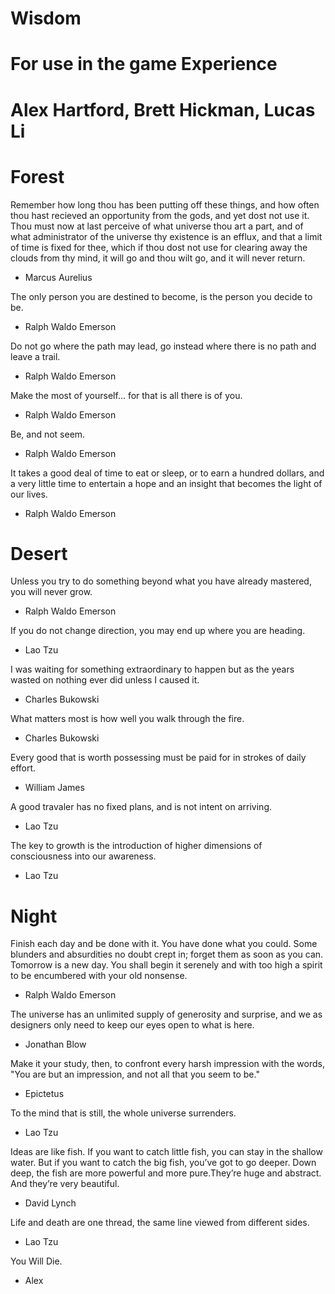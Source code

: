 # Wisdom
# For use in the game Experience
# Alex Hartford, Brett Hickman, Lucas Li

# Forest #

Remember how long thou has been putting off these things, and how often thou hast recieved an opportunity from the gods, and yet dost not use it. Thou must now at last perceive of what universe thou art a part, and of what administrator of the universe thy existence is an efflux, and that a limit of time is fixed for thee, which if thou dost not use for clearing away the clouds from thy mind, it will go and thou wilt go, and it will never return.
- Marcus Aurelius

The only person you are destined to become, is the person you decide to be.
- Ralph Waldo Emerson

Do not go where the path may lead, go instead where there is no path and leave a trail.
- Ralph Waldo Emerson

Make the most of yourself... for that is all there is of you.
- Ralph Waldo Emerson

Be, and not seem.
- Ralph Waldo Emerson

It takes a good deal of time to eat or sleep, or to earn a hundred dollars, and a very little time to entertain a hope and an insight that becomes the light of our lives.
- Ralph Waldo Emerson

# Desert #
Unless you try to do something beyond what you have already mastered, you will never grow.
- Ralph Waldo Emerson

If you do not change direction, you may end up where you are heading.
- Lao Tzu

I was waiting
for something extraordinary to happen
but as the years wasted on nothing ever did
unless I caused it.
- Charles Bukowski

What matters most is how well you walk through the fire.
- Charles Bukowski

Every good that is worth possessing must be paid for in strokes of daily effort.
- William James

A good travaler has no fixed plans, and is not intent on arriving.
- Lao Tzu

The key to growth is the introduction of higher dimensions of consciousness into our awareness.
- Lao Tzu

# Night #
Finish each day and be done with it. You have done what you could. Some blunders and absurdities no doubt crept in; forget them as soon as you can. Tomorrow is a new day. You shall begin it serenely and with too high a spirit to be encumbered with your old nonsense.
- Ralph Waldo Emerson

The universe has an unlimited supply of generosity and surprise, and we as designers only need to keep our eyes open to what is here.
- Jonathan Blow

Make it your study, then, to confront every harsh impression with the words, "You are but an impression, and not all that you seem to be."
- Epictetus

To the mind that is still, the whole universe surrenders.
- Lao Tzu

Ideas are like fish. If you want to catch little fish, you can stay in the shallow water. But if you want to catch the big fish, you’ve got to go deeper. Down deep, the fish are more powerful and more pure.They’re huge and abstract. And they’re very beautiful.
- David Lynch

Life and death are one thread, the same line viewed from different sides.
- Lao Tzu

You Will Die.
- Alex
